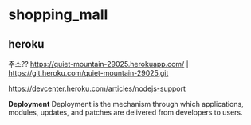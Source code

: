 # shopping_mall

## heroku
주소??
https://quiet-mountain-29025.herokuapp.com/ | https://git.heroku.com/quiet-mountain-29025.git

https://devcenter.heroku.com/articles/nodejs-support

**Deployment**
Deployment is the mechanism through which applications, modules, updates, and patches are delivered from developers to users. 
